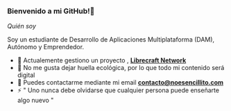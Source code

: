 ### Bienvenido a mi GitHub!👋

_Quién soy_

Soy un estudiante de Desarrollo de Aplicaciones Multiplataforma (DAM), Autónomo y Emprendedor.


- 🔭 Actualemente gestiono un proyecto , **[Librecraft Network](https://librecraft.com/jugar/)** 
- 🌱 No me gusta dejar huella ecológica, por lo que todo mi contenido será digital
- 💬 Puedes contactarme mediante mi email **contacto@noesencillito.com**
- ⚡ " Uno nunca debe olvidarse que cualquier persona puede enseñarte algo nuevo "



